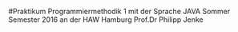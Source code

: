#Praktikum Programmiermethodik 1 mit der Sprache JAVA
Sommer Semester 2016 an der HAW Hamburg
Prof.Dr Philipp Jenke

